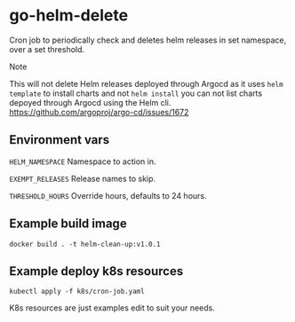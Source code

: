 # go-helm-delete

Cron job to periodically check and deletes helm releases in set namespace, over a set threshold.

>[!NOTE]
This will not delete Helm releases deployed through Argocd as it uses `helm template` to install charts and not `helm install` you can not list charts depoyed through Argocd using the Helm cli.
https://github.com/argoproj/argo-cd/issues/1672

## Environment vars

`HELM_NAMESPACE` Namespace to action in.

`EXEMPT_RELEASES` Release names to skip.

`THRESHOLD_HOURS` Override hours, defaults to 24 hours.

## Example build image

`docker build . -t helm-clean-up:v1.0.1`

## Example deploy k8s resources

`kubectl apply -f k8s/cron-job.yaml`

K8s resources are just examples edit to suit your needs.
